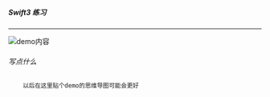 

##### Swift3 练习

------


![demo内容](../swift3tableviewdemo.gif)


###### 写点什么

```swift
    以后在这里贴个demo的思维导图可能会更好

```




